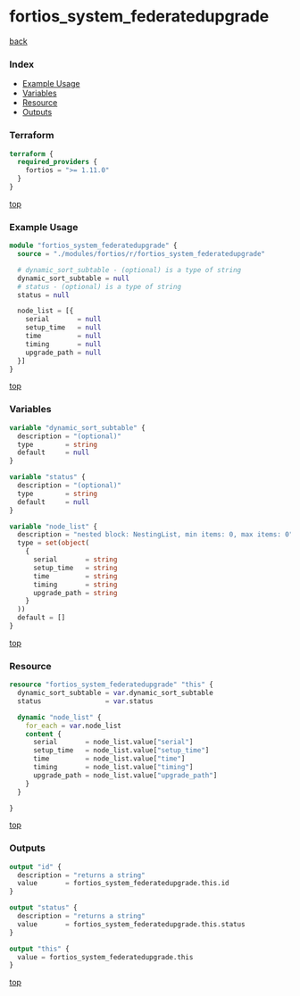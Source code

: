 # fortios_system_federatedupgrade

[back](../fortios.md)

### Index

- [Example Usage](#example-usage)
- [Variables](#variables)
- [Resource](#resource)
- [Outputs](#outputs)

### Terraform

```terraform
terraform {
  required_providers {
    fortios = ">= 1.11.0"
  }
}
```

[top](#index)

### Example Usage

```terraform
module "fortios_system_federatedupgrade" {
  source = "./modules/fortios/r/fortios_system_federatedupgrade"

  # dynamic_sort_subtable - (optional) is a type of string
  dynamic_sort_subtable = null
  # status - (optional) is a type of string
  status = null

  node_list = [{
    serial       = null
    setup_time   = null
    time         = null
    timing       = null
    upgrade_path = null
  }]
}
```

[top](#index)

### Variables

```terraform
variable "dynamic_sort_subtable" {
  description = "(optional)"
  type        = string
  default     = null
}

variable "status" {
  description = "(optional)"
  type        = string
  default     = null
}

variable "node_list" {
  description = "nested block: NestingList, min items: 0, max items: 0"
  type = set(object(
    {
      serial       = string
      setup_time   = string
      time         = string
      timing       = string
      upgrade_path = string
    }
  ))
  default = []
}
```

[top](#index)

### Resource

```terraform
resource "fortios_system_federatedupgrade" "this" {
  dynamic_sort_subtable = var.dynamic_sort_subtable
  status                = var.status

  dynamic "node_list" {
    for_each = var.node_list
    content {
      serial       = node_list.value["serial"]
      setup_time   = node_list.value["setup_time"]
      time         = node_list.value["time"]
      timing       = node_list.value["timing"]
      upgrade_path = node_list.value["upgrade_path"]
    }
  }

}
```

[top](#index)

### Outputs

```terraform
output "id" {
  description = "returns a string"
  value       = fortios_system_federatedupgrade.this.id
}

output "status" {
  description = "returns a string"
  value       = fortios_system_federatedupgrade.this.status
}

output "this" {
  value = fortios_system_federatedupgrade.this
}
```

[top](#index)